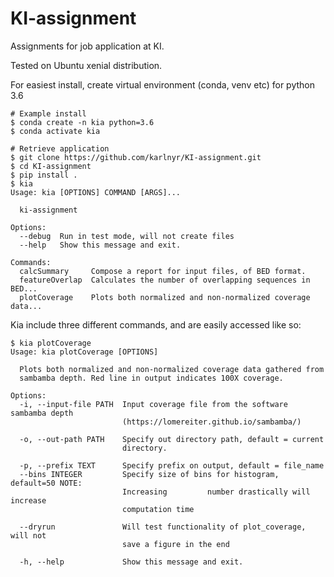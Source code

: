 # KI-assignment
Assignments for job application at KI.

Tested on Ubuntu xenial distribution.

For easiest install, create virtual environment (conda, venv etc) for python 3.6
```shell
# Example install
$ conda create -n kia python=3.6
$ conda activate kia

# Retrieve application
$ git clone https://github.com/karlnyr/KI-assignment.git
$ cd KI-assignment
$ pip install .
$ kia
Usage: kia [OPTIONS] COMMAND [ARGS]...

  ki-assignment

Options:
  --debug  Run in test mode, will not create files
  --help   Show this message and exit.

Commands:
  calcSummary     Compose a report for input files, of BED format.
  featureOverlap  Calculates the number of overlapping sequences in BED...
  plotCoverage    Plots both normalized and non-normalized coverage data...
```

Kia include three different commands, and are easily accessed like so:

```shell
$ kia plotCoverage
Usage: kia plotCoverage [OPTIONS]

  Plots both normalized and non-normalized coverage data gathered from
  sambamba depth. Red line in output indicates 100X coverage.

Options:
  -i, --input-file PATH  Input coverage file from the software sambamba depth
                         (https://lomereiter.github.io/sambamba/)

  -o, --out-path PATH    Specify out directory path, default = current
                         directory.

  -p, --prefix TEXT      Specify prefix on output, default = file_name
  --bins INTEGER         Specify size of bins for histogram, default=50 NOTE:
                         Increasing         number drastically will increase
                         computation time

  --dryrun               Will test functionality of plot_coverage, will not
                         save a figure in the end

  -h, --help             Show this message and exit.
```
